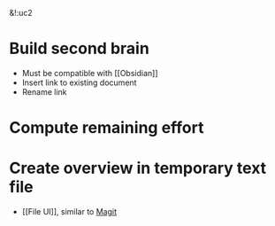 &!:uc2

# Build second brain
- Must be compatible with [[Obsidian]]
- Insert link to existing document
- Rename link

# Compute remaining effort

# Create overview in temporary text file
- [[File UI]], similar to [Magit](https://magit.vc/)
